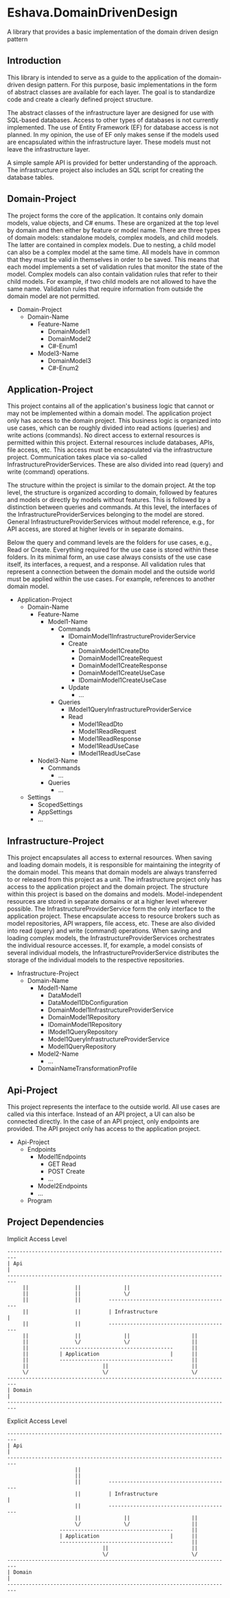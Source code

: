 # Eshava.DomainDrivenDesign
A library that provides a basic implementation of the domain driven design pattern

## Introduction
This library is intended to serve as a guide to the application of the domain-driven design pattern. 
For this purpose, basic implementations in the form of abstract classes are available for each layer.
The goal is to standardize code and create a clearly defined project structure.

The abstract classes of the infrastructure layer are designed for use with SQL-based databases. Access to other types of databases is not currently implemented.
The use of Entity Framework (EF) for database access is not planned. In my opinion, the use of EF only makes sense if the models used are encapsulated within the infrastructure layer. These models must not leave the infrastructure layer.

A simple sample API is provided for better understanding of the approach. The infrastructure project also includes an SQL script for creating the database tables.


## Domain-Project
The project forms the core of the application. It contains only domain models, value objects, and C# enums. These are organized at the top level by domain and then either by feature or model name.
There are three types of domain models: standalone models, complex models, and child models. The latter are contained in complex models. 
Due to nesting, a child model can also be a complex model at the same time.
All models have in common that they must be valid in themselves in order to be saved. 
This means that each model implements a set of validation rules that monitor the state of the model. 
Complex models can also contain validation rules that refer to their child models. For example, if two child models are not allowed to have the same name.
Validation rules that require information from outside the domain model are not permitted.

* Domain-Project
	* Domain-Name
		* Feature-Name
			* DomainModel1 
			* DomainModel2
			* C#-Enum1
		* Model3-Name
			* DomainModel3
			* C#-Enum2

			
## Application-Project
This project contains all of the application's business logic that cannot or may not be implemented within a domain model. The application project only has access to the domain project.
This business logic is organized into use cases, which can be roughly divided into read actions (queries) and write actions (commands).
No direct access to external resources is permitted within this project. External resources include databases, APIs, file access, etc. 
This access must be encapsulated via the infrastructure project. Communication takes place via so-called InfrastructureProviderServices. These are also divided into read (query) and write (command) operations.

The structure within the project is similar to the domain project. At the top level, the structure is organized according to domain, followed by features and models or directly by models without features.
This is followed by a distinction between queries and commands. At this level, the interfaces of the InfrastructureProviderServices belonging to the model are stored. 
General InfrastructureProviderServices without model reference, e.g., for API access, are stored at higher levels or in separate domains.

Below the query and command levels are the folders for use cases, e.g., Read or Create. Everything required for the use case is stored within these folders.
In its minimal form, an use case always consists of the use case itself, its interfaces, a request, and a response.
All validation rules that represent a connection between the domain model and the outside world must be applied within the use cases. For example, references to another domain model.

* Application-Project
	* Domain-Name
		* Feature-Name 
			* Model1-Name
				* Commands
					* IDomainModel1InfrastructureProviderService
					* Create
						* DomainModel1CreateDto
						* DomainModel1CreateRequest
						* DomainModel1CreateResponse
						* DomainModel1CreateUseCase
						* IDomainModel1CreateUseCase
					* Update
						* ...	
				* Queries
					* IModel1QueryInfrastructureProviderService
					* Read
						* Model1ReadDto
						* Model1ReadRequest
						* Model1ReadResponse
						* Model1ReadUseCase
						* IModel1ReadUseCase
		* Nodel3-Name
			* Commands
				* ... 
			* Queries
				* ... 
	* Settings
		* ScopedSettings
		* AppSettings
		* ...

		
## Infrastructure-Project
This project encapsulates all access to external resources. When saving and loading domain models, it is responsible for maintaining the integrity of the domain model. 
This means that domain models are always transferred to or released from this project as a unit.
The infrastructure project only has access to the application project and the domain project.
The structure within this project is based on the domains and models. Model-independent resources are stored in separate domains or at a higher level wherever possible.
The InfrastructureProviderService form the only interface to the application project. These encapsulate access to resource brokers such as model repositories, API wrappers, file access, etc. 
These are also divided into read (query) and write (command) operations.
When saving and loading complex models, the InfrastructureProviderServices orchestrates the individual resource accesses. 
If, for example, a model consists of several individual models, the InfrastructureProviderService distributes the storage of the individual models to the respective repositories.

* Infrastructure-Project
	* Domain-Name
		* Model1-Name
			* DataModel1
			* DataModel1DbConfiguration
			* DomainModel1InfrastructureProviderService
			* DomainModel1Repository
			* IDomainModel1Repository
			* IModel1QueryRepository
			* Model1QueryInfrastructureProviderService
			* Model1QueryRepository
		* Model2-Name
			* ...
		* DomainNameTransformationProfile 
	

## Api-Project
This project represents the interface to the outside world. All use cases are called via this interface. 
Instead of an API project, a UI can also be connected directly. In the case of an API project, only endpoints are provided.
The API project only has access to the application project.

* Api-Project
	* Endpoints
		* Model1Endpoints
			* GET Read
			* POST Create
			* ...
		* Model2Endpoints
		* ...
	* Program


## Project Dependencies

Implicit Access Level
``` 
-------------------------------------------------------------------------
| Api                                                                   |
-------------------------------------------------------------------------
     ||               ||              ||
     ||               ||              \/
     ||               ||         ----------------------------------------
     ||               ||         | Infrastructure                       |
     ||               ||         ----------------------------------------
     ||               ||              ||                    ||
     ||               \/              \/                    ||
     ||          -------------------------------------      ||
     ||          | Application                       |      ||
     ||          -------------------------------------      ||
     ||                        ||                           ||
     \/                        \/                           \/
-------------------------------------------------------------------------
| Domain                                                                |
-------------------------------------------------------------------------
```

Explicit Access Level
``` 
-------------------------------------------------------------------------
| Api                                                                   |
-------------------------------------------------------------------------
                      ||              
                      ||              
                      ||         ----------------------------------------
                      ||         | Infrastructure                       |
                      ||         ----------------------------------------
                      ||              ||                    ||
                      \/              \/                    ||
                 -------------------------------------      ||
                 | Application                       |      ||
                 -------------------------------------      ||
                               ||                           ||         
                               \/                           \/         
-------------------------------------------------------------------------
| Domain                                                                |
-------------------------------------------------------------------------
```